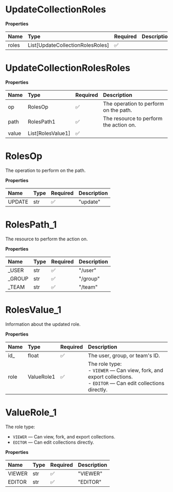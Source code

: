 # UpdateCollectionRoles

**Properties**

| Name  | Type                             | Required | Description |
| :---- | :------------------------------- | :------- | :---------- |
| roles | List[UpdateCollectionRolesRoles] | ✅       |             |

# UpdateCollectionRolesRoles

**Properties**

| Name  | Type              | Required | Description                            |
| :---- | :---------------- | :------- | :------------------------------------- |
| op    | RolesOp           | ✅       | The operation to perform on the path.  |
| path  | RolesPath1        | ✅       | The resource to perform the action on. |
| value | List[RolesValue1] | ✅       |                                        |

# RolesOp

The operation to perform on the path.

**Properties**

| Name   | Type | Required | Description |
| :----- | :--- | :------- | :---------- |
| UPDATE | str  | ✅       | "update"    |

# RolesPath_1

The resource to perform the action on.

**Properties**

| Name    | Type | Required | Description |
| :------ | :--- | :------- | :---------- |
| \_USER  | str  | ✅       | "/user"     |
| \_GROUP | str  | ✅       | "/group"    |
| \_TEAM  | str  | ✅       | "/team"     |

# RolesValue_1

Information about the updated role.

**Properties**

| Name | Type       | Required | Description                                                                                                           |
| :--- | :--------- | :------- | :-------------------------------------------------------------------------------------------------------------------- |
| id\_ | float      | ✅       | The user, group, or team's ID.                                                                                        |
| role | ValueRole1 | ✅       | The role type:<br>- `VIEWER` — Can view, fork, and export collections.<br>- `EDITOR` — Can edit collections directly. |

# ValueRole_1

The role type:

- `VIEWER` — Can view, fork, and export collections.
- `EDITOR` — Can edit collections directly.

**Properties**

| Name   | Type | Required | Description |
| :----- | :--- | :------- | :---------- |
| VIEWER | str  | ✅       | "VIEWER"    |
| EDITOR | str  | ✅       | "EDITOR"    |

<!-- This file was generated by liblab | https://liblab.com/ -->
